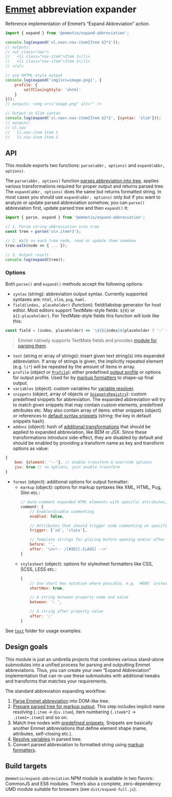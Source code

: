 # [Emmet](http://emmet.io) abbreviation expander

Reference implementation of Emmet’s “Expand Abbreviation” action.

```js
import { expand } from '@emmetio/expand-abbreviation';

console.log(expand('ul.nav>.nav-item{Item $}*2'));
// outputs:
// <ul class="nav">
//   <li class="nav-item">Item 1</li>
//   <li class="nav-item">Item 2</li>
// </ul>

// use XHTML-style output
console.log(expand('img[src=image.png]', {
    profile: {
        selfClosingStyle: 'xhtml'
    }
}));
// outputs: <img src="image.png" alt="" />

// Output in Slim syntax
console.log(expand('ul.nav>.nav-item{Item $}*2', {syntax: 'slim'}));
// outputs:
// ul.nav
//   li.nav-item Item 1
//   li.nav-item Item 2
```

## API

This module exports two functions: `parse(abbr, options)` and `expand(abbr, options)`.

The `parse(abbr, options)` function [parses abbreviation into tree](https://github.com/emmetio/abbreviation), applies various transformations required for proper output and returns parsed tree. The `expand(abbr, options)` does the same but returns formatted string. In most cases you should use `expand(abbr, options)` only but if you want to analyze or update parsed abbreviation somehow, you can `parse()` abbreviation first, update parsed tree and then `expand()` it:

```js
import { parse, expand } from '@emmetio/expand-abbreviation';

// 1. Parse string abbreviation into tree
const tree = parse('ul>.item*3');

// 2. Walk on each tree node, read or update them somehow
tree.walk(node => { ... });

// 3. Output result
console.log(expand(tree));
```

### Options

Both `parse()` and `expand()` methods accept the following options:

* `syntax` (string): abbreviation output syntax. Currently supported syntaxes are: `html`, `slim`, `pug`, `haml`.
* `field(index, placeholder)` (function): field/tabstop generator for host editor. Most editors support TextMate-style fields: `${0}` or `${1:placeholder}`. For TextMate-style fields this function will look like this:

```js
const field = (index, placeholder) => `\${${index}${placeholder ? ':' + placeholder : ''}}`;
```

> Emmet natively supports TextMate fields and provides [module for parsing them](https://github.com/emmetio/field-parser).

* `text` (string or array of strings): insert given text string(s) into expanded abbreviation. If array of strings is given, the implicitly repeated element (e.g. `li*`) will be repeated by the amount of items in array.
* `profile` (object or [`Profile`](https://github.com/emmetio/output-profile)): either predefined [output profile](https://github.com/emmetio/output-profile) or options for output profile. Used for by [markup formatters](https://github.com/emmetio/markup-formatters) to shape-up final output.
* `variables` (object): custom variables for [variable resolver](https://github.com/emmetio/variable-resolver).
* `snippets` (object, array of objects or [`SnippetsRegistry`](https://github.com/emmetio/snippets-registry)): custom predefined snippets for abbreviation. The expanded abbreviation will try to match given snippets that may contain custom elements, predefined attributes etc. May also contain array of items: either snippets (object) or references to [default syntax snippets](https://github.com/emmetio/snippets) (string; the key in default snippets hash).
* `addons` (object): hash of [additional transformations](https://github.com/emmetio/html-transform/tree/master/lib/addons) that should be applied to expanded abbreviation, like BEM or JSX. Since these transformations introduce side-effect, they are disabled by default and should be enabled by providing a transform name as key and transform options as value:

```js
{
    bem: {element: '--'}, // enable transform & override options
    jsx: true // no options, just enable transform
}
```

* `format` (object): additional options for output formatter:
	* `markup` (object): options for markup syntaxes like XML, HTML, Pug, Slim etc.:
		```js
		// Auto-comment expanded HTML elements with specific attributes, e.g. `p.foo` → `<p class="foo"></p><!-- .foo -->`
		comment: {
			// Enable/disable commenting
			enabled: false,

			// Attributes that should trigger node commenting on specific node, if commenting is enabled
			trigger: ['id', 'class'],

			// Template strings for placing before opening and/or after closing tags. Content between `[` and `]` will be outputted only if specified attribute name (uppercased; dashes replaced with underscores) is available in element
			before: '',
			after: '\n<!-- /[#ID][.CLASS] -->'
		}
		```
	* `stylesheet` (object): options for stylesheet formatters like CSS, SCSS, LESS etc.:
		```js
		{
			// Use short hex notation where possible, e.g. `#000` instead of `#000000`
			shortHex: true,

			// A string between property name and value
			between: ': ',

			// A string after property value
			after: ';'
		}
		```


See [`test`](/test) folder for usage examples.

## Design goals

This module is just an umbrella projects that combines various stand-alone submodules into a unified process for parsing and outputting Emmet abbreviations. Thus, you can create your own “Expand Abbreviation” implementation that can re-use these submodules with additional tweaks and transforms that matches your requirements.

The standard abbreviation expanding workflow:

1. [Parse Emmet abbreviation](https://github.com/emmetio/abbreviation) into DOM-like tree.
1. [Prepare parsed tree for markup output](https://github.com/emmetio/html-transform). This step includes implicit name resolving (`.item` → `div.item`), item numbering (`.item$*2` → `.item1+.item2`) and so on.
1. Match tree nodes with [predefined snippets](https://github.com/emmetio/snippets). Snippets are basically another Emmet abbreviations that define element shape (name, attributes, self-closing etc.).
1. [Resolve variables](https://github.com/emmetio/variable-resolver) in parsed tree.
1. Convert parsed abbreviation to formatted string using [markup formatters](https://github.com/emmetio/markup-formatters).

## Build targets

`@emmetio/expand-abbreviation` NPM module is available in two flavors: CommonJS and ES6 modules. There’s also a complete, zero-dependency UMD module suitable for browsers (see `dist/expand-full.js`).
